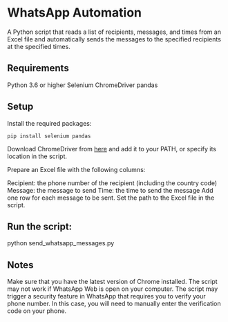 # WhatsApp Automation
A Python script that reads a list of recipients, messages, and times from an Excel file and automatically sends the messages to the specified recipients at the specified times.

## Requirements
Python 3.6 or higher
Selenium
ChromeDriver
pandas

## Setup
Install the required packages:
```
pip install selenium pandas
```
Download ChromeDriver from [here](https://chromedriver.chromium.org/) and add it to your PATH, or specify its location in the script.

Prepare an Excel file with the following columns:

Recipient: the phone number of the recipient (including the country code)
Message: the message to send
Time: the time to send the message
Add one row for each message to be sent.
Set the path to the Excel file in the script.

## Run the script:

python send_whatsapp_messages.py

## Notes
Make sure that you have the latest version of Chrome installed.
The script may not work if WhatsApp Web is open on your computer.
The script may trigger a security feature in WhatsApp that requires you to verify your phone number. In this case, you will need to manually enter the verification code on your phone.
